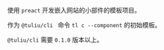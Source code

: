 使用 `preact` 开发嵌入网站的小部件的模板项目。

作为 `@tuliu/cli ` 命令 `tl c --component` 的初始模板。

`@tuliu/cli` 需要 `0.1.0` 版本以上。